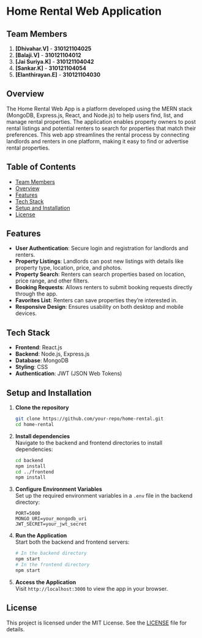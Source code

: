 # Home Rental Web Application

## Team Members

1. **[Dhivahar.V]** - **310121104025**
2. **[Balaji.V]** - **310121104012**
3. **[Jai Suriya.K]** - **310121104042**
4. **[Sankar.K]** - **310121104054**
5. **[Elanthirayan.E]** - **310121104030**

## Overview

The Home Rental Web App is a platform developed using the MERN stack (MongoDB, Express.js, React, and Node.js) to help users find, list, and manage rental properties. The application enables property owners to post rental listings and potential renters to search for properties that match their preferences. This web app streamlines the rental process by connecting landlords and renters in one platform, making it easy to find or advertise rental properties.

## Table of Contents

- [Team Members](#team-members)
- [Overview](#overview)
- [Features](#features)
- [Tech Stack](#tech-stack)
- [Setup and Installation](#setup-and-installation)
- [License](#license)

## Features

- **User Authentication**: Secure login and registration for landlords and renters.
- **Property Listings**: Landlords can post new listings with details like property type, location, price, and photos.
- **Property Search**: Renters can search properties based on location, price range, and other filters.
- **Booking Requests**: Allows renters to submit booking requests directly through the app.
- **Favorites List**: Renters can save properties they’re interested in.
- **Responsive Design**: Ensures usability on both desktop and mobile devices.

## Tech Stack

- **Frontend**: React.js
- **Backend**: Node.js, Express.js
- **Database**: MongoDB
- **Styling**: CSS
- **Authentication**: JWT (JSON Web Tokens)


## Setup and Installation

1. **Clone the repository**
   ```bash
   git clone https://github.com/your-repo/home-rental.git
   cd home-rental
   ```

2. **Install dependencies**  
   Navigate to the backend and frontend directories to install dependencies:
   ```bash
   cd backend
   npm install
   cd ../frontend
   npm install
   ```

3. **Configure Environment Variables**  
   Set up the required environment variables in a `.env` file in the backend directory:
   ```plaintext
   PORT=5000
   MONGO_URI=your_mongodb_uri
   JWT_SECRET=your_jwt_secret
   ```

4. **Run the Application**  
   Start both the backend and frontend servers:
   ```bash
   # In the backend directory
   npm start
   # In the frontend directory
   npm start
   ```

5. **Access the Application**  
   Visit `http://localhost:3000` to view the app in your browser.


## License

This project is licensed under the MIT License. See the [LICENSE](LICENSE) file for details.
